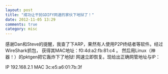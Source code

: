 ```yaml
---
layout: post
title: "成功让干扰GDIFY网速的家伙下地狱了！"
date: 2012-11-05 13:29
comments: true
category: misc
---
```


感谢Dan和Steve的提醒，我查了下ARP，果然有人使用P2P终结者等软件。经过WireShark抓包，
获得其MAC地址：f0:4d:a2:fb:81:c4 。 然后用Linux（神器！）的pktgen把它轰炸下了地狱!
网速立即恢复。现给出正确网管地址与IP：

IP 192.168.2.1
MAC 3c:e5:a6:01:7b:3f
